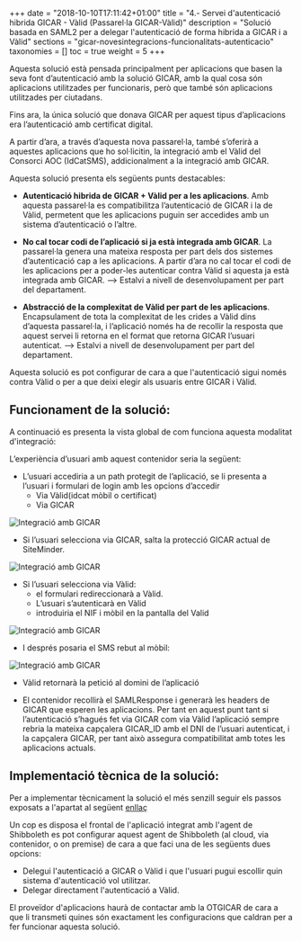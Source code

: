 +++
date        = "2018-10-10T17:11:42+01:00"
title       = "4.- Servei d'autenticació hibrida GICAR - Vàlid (Passarel·la GICAR-Vàlid)"
description = "Solució basada en SAML2 per a delegar l'autenticació de forma hibrida a GICAR i a Vàlid"
sections    = "gicar-novesintegracions-funcionalitats-autenticacio"
taxonomies  = []
toc			= true
weight 		= 5
+++

Aquesta solució està pensada principalment per aplicacions que basen la seva font d’autenticació amb la solució GICAR, amb la qual cosa són aplicacions utilitzades per funcionaris, però que també són aplicacions utilitzades per ciutadans.

Fins ara, la única solució que donava GICAR per aquest tipus d’aplicacions era l’autenticació amb certificat digital.

A partir d’ara, a través d’aquesta nova passarel·la, també s’oferirà a aquestes aplicacions que ho sol·licitin, la integració amb el Vàlid del Consorci AOC (IdCatSMS), addicionalment a la integració amb GICAR.

Aquesta solució presenta els següents punts destacables:

- **Autenticació hibrida de GICAR + Vàlid per a les aplicacions**. Amb aquesta passarel·la es compatibilitza l’autenticació de GICAR i la de Vàlid, permetent que les aplicacions puguin ser accedides amb un sistema d’autenticació o l’altre.

- **No cal tocar codi de l’aplicació si ja està integrada amb GICAR**. La passarel·la genera una mateixa resposta per part dels dos sistemes d’autenticació cap a les aplicacions. A partir d’ara no cal tocar el codi de les aplicacions per a poder-les autenticar contra Vàlid si aquesta ja està integrada amb GICAR. --> Estalvi a nivell de desenvolupament per part del departament.

- **Abstracció de la complexitat de Vàlid per part de les aplicacions**. Encapsulament de tota la complexitat de les crides a Vàlid dins d’aquesta passarel·la, i l’aplicació només ha de recollir la resposta que aquest servei li retorna en el format que retorna GICAR l’usuari autenticat. --> Estalvi a nivell de desenvolupament per part del departament.

Aquesta solució es pot configurar de cara a que l'autenticació sigui només contra Vàlid o per a que deixi elegir als usuaris entre GICAR i Vàlid.

## Funcionament de la solució:

A continuació es presenta la vista global de com funciona aquesta modalitat d'integració:

L’experiència d’usuari amb aquest contenidor seria la següent:

- L’usuari accediria a un path protegit de l’aplicació, se li presenta a l’usuari i formulari de login amb les opcions d’accedir
	- Via Vàlid(idcat mòbil o certificat)
	- Via GICAR

![Integració amb GICAR](/related/gicar/valid5.png)
 
- Si l’usuari selecciona via GICAR, salta la protecció GICAR actual de SiteMinder.

![Integració amb GICAR](/related/gicar/valid2.png)

- Si l’usuari selecciona via Vàlid:
	- el formulari redireccionarà a Vàlid. 
	- L’usuari s’autenticarà en Vàlid 
	- introduiria el NIF i mòbil en la pantalla del Valid


![Integració amb GICAR](/related/gicar/valid3.png)


- I després posaria el SMS rebut al mòbil:

 
![Integració amb GICAR](/related/gicar/valid4.png)

- Vàlid retornarà la petició al domini de l’aplicació

- El contenidor recollirà el SAMLResponse i generarà les headers de GICAR  que esperen les aplicacions. Per tant en aquest punt tant si l’autenticació s’hagués fet via GICAR com via Vàlid l’aplicació sempre rebria la mateixa capçalera GICAR_ID amb el DNI de l’usuari autenticat, i la capçalera GICAR, per tant això assegura compatibilitat amb totes les aplicacions actuals.


## Implementació tècnica de la solució:

Per a implementar tècnicament la solució el més senzill seguir els passos exposats a l'apartat al següent [enllaç](/plataformes/gicar/integracions/tecniques-autenticacio/auth-saml2-1-agent_shibboleth/)

Un cop es disposa el frontal de l'aplicació integrat amb l'agent de Shibboleth es pot configurar aquest agent de Shibboleth (al cloud, via contenidor, o on premise) de cara a que faci una de les següents dues opcions:

- Delegui l'autenticació a GICAR o Vàlid i que l'usuari pugui escollir quin sistema d'autenticació vol utilitzar.
- Delegar directament l'autenticació a Vàlid. 

El proveïdor d'aplicacions haurà de contactar amb la OTGICAR de cara a que li transmeti quines són exactament les configuracions que caldran per a fer funcionar aquesta solució.
